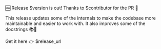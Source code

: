🆕 Release $version is out! Thanks to $contributor for the PR 👏

This release updates some of the internals to make the codebase more
maintainable and easier to work with. It also improves some of the
docstrings 📚👀

Get it here 👉 $release_url
